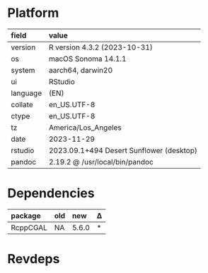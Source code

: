 # Platform

|field    |value                                    |
|:--------|:----------------------------------------|
|version  |R version 4.3.2 (2023-10-31)             |
|os       |macOS Sonoma 14.1.1                      |
|system   |aarch64, darwin20                        |
|ui       |RStudio                                  |
|language |(EN)                                     |
|collate  |en_US.UTF-8                              |
|ctype    |en_US.UTF-8                              |
|tz       |America/Los_Angeles                      |
|date     |2023-11-29                               |
|rstudio  |2023.09.1+494 Desert Sunflower (desktop) |
|pandoc   |2.19.2 @ /usr/local/bin/pandoc           |

# Dependencies

|package  |old |new   |Δ  |
|:--------|:---|:-----|:--|
|RcppCGAL |NA  |5.6.0 |*  |

# Revdeps

